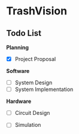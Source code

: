 # TrashVision

## Todo List

**Planning**
- [x] Project Proposal

**Software**
- [ ] System Design
- [ ] System Implementation

**Hardware**
- [ ] Circuit Design
- [ ] Simulation

